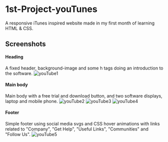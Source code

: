 # 1st-Project-youTunes
A responsive iTunes inspired website made in my first month of learning HTML &amp; CSS.

## Screenshots
#### Heading
A fixed header, background-image and some h tags doing an introduction to the software.
![youTube1](https://user-images.githubusercontent.com/94570140/152577577-15be71a6-094b-437f-8a34-f473509a0fb6.png)

#### Main body 
Main body with a free trial and download button, and two software displays, laptop and mobile phone.
![youTube2](https://user-images.githubusercontent.com/94570140/152577866-417cb8a2-4da4-4a1d-8bf0-a173482dd18a.png)
![youTube3](https://user-images.githubusercontent.com/94570140/152578211-053ab64a-9cdc-41c4-bad5-03aa241582b5.png)
![youTube4](https://user-images.githubusercontent.com/94570140/152578236-e75a346a-4509-4017-9317-ff9f85499884.png)

#### Footer
Simple footer using social media svgs and CSS hover animations with links related to "Company", "Get Help", "Useful Links", "Communities" and "Follow Us".
![youTube5](https://user-images.githubusercontent.com/94570140/152578971-b788c75a-ea2a-4998-af26-b88e49ab53ab.png)

